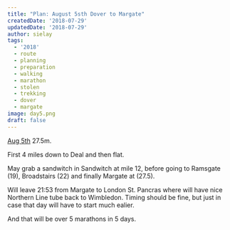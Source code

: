 ```yaml
---
title: "Plan: August 5sth Dover to Margate"
createdDate: '2018-07-29'
updatedDate: '2018-07-29'
author: sielay
tags:
  - '2018'
  - route
  - planning
  - preparation
  - walking
  - marathon
  - stolen
  - trekking
  - dover
  - margate
image: day5.png
draft: false
---
```


[Aug 5th](https://www.strava.com/routes/14502561) 27.5m.

First 4 miles down to Deal and then flat.

May grab a sandwitch in Sandwitch at mile 12, before going to Ramsgate (19),
Broadstairs (22) and finally Margate at (27.5).

Will leave 21:53 from Margate to London St. Pancras where will have nice Northern Line
tube back to Wimbledon. Timing should be fine, but just in case that day will have to start much ealier.

And that will be over 5 marathons in 5 days.